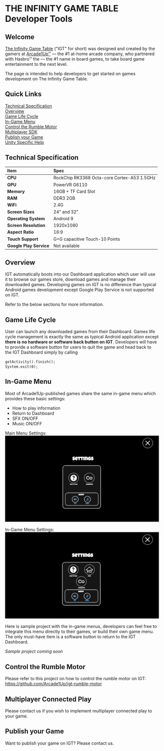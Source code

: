 # THE INFINITY GAME TABLE Developer Tools

## Welcome

<a href="https://infinitygametable.com/">The Infinity Game Table</a> ("IGT" for short) was designed and created by the gamers at <a href="https://arcade1up.com/">Arcade1Up™</a> — the #1 at-home arcade company, who partnered with Hasbro™ the — the #1 name in board games, to take board game entertainment to the next level.

The page is intended to help developers to get started on games development on The Infinity Game Table.

## Quick Links

[Technical Specification](#technicalspec)  
[Overview](#overview)  
[Game Life Cycle](#gamelifecycle)  
[In-Game Menu](#ingamemenu)  
[Control the Rumble Motor](#controlmotor)  
[Multiplayer SDK](#multiplayer)  
[Publish your Game](#publish)  
[Unity Specific Help](/unity/README.md)

## <a name="technicalspec"></a>Technical Specification

| Item                    | Spec                                        |
| :---------------------- | :------------------------------------------ |
| **CPU**                 | RockChip RK3368 Octa-core Cortex-A53 1.5GHz |
| **GPU**                 | PowerVR G6110                               |
| **Memory**              | 16GB + TF Card Slot                         |
| **RAM**                 | DDR3 2GB                                    |
| **WiFi**                | 2.4G                                        |
| **Screen Sizes**        | 24" and 32"                                 |
| **Operating System**    | Android 9                                   |
| **Screen Resolution**   | 1920x1080                                   |
| **Aspect Ratio**        | 16:9                                        |
| **Touch Support**       | G+G capacitive Touch-10 Points              |
| **Google Play Service** | Not available                               |

## <a name="overview"></a>Overview

IGT automatically boots into our Dashboard application which user will use it to browse our games store, download games and manage their downloaded games. Developing games on IGT is no difference than typical Android games development except Google Play Service is not supported on IGT.

Refer to the below sections for more information.

## <a name="gamelifecycle"></a>Game Life Cycle

User can launch any downloaded games from their Dashboard. Games life cycle management is exactly the same as typical Android application except **there is no hardware or software back button on IGT**. Developers will have to provide a software button for users to quit the game and head back to the IGT Dashboard simply by calling

```
getActivity().finish();
System.exit(0);
```

## <a name="ingamemenu"></a>In-Game Menu

Most of Arcade1Up-published games share the same in-game menu which provides these basic settings:

- How to play information
- Return to Dashboard
- SFX ON/OFF
- Music ON/OFF

Main Menu Settings:  
![Alt text](/assets/main_menu.png?raw=true "Main Menu Settings")

In-Game Menu Settings:  
![Alt text](/assets/ingame_menu.png?raw=true "In-Game Menu Settings")

Here is sample project with the in-game menus, developers can feel free to integrate this menu directly to their games, or build their own game menu. The only must-have item is a software button to return to the IGT Dashboard.

_Sample project coming soon_

## <a name="controlmotor"></a>Control the Rumble Motor

Please refer to this project on how to control the rumble motor on IGT:  
https://github.com/Arcade1Up/igt-rumble-motor

## <a name="multiplayer"></a>Multiplayer Connected Play

Please contact us if you wish to implement multiplayer connected play to your game.

## <a name="publish"></a>Publish your Game

Want to publish your game on IGT? Please contact us.
